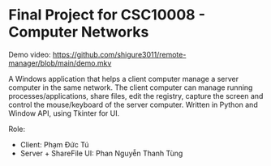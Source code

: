# Final Project for CSC10008 - Computer Networks
Demo video: https://github.com/shigure3011/remote-manager/blob/main/demo.mkv

A Windows application that helps a client computer manage a server computer in the same network. The client computer can manage running processes/applications, share files, edit the registry, capture the screen and control the mouse/keyboard of the server computer. Written in Python and Window API, using Tkinter for UI.

Role:
- Client: Phạm Đức Tú
- Server + ShareFile UI: Phan Nguyễn Thanh Tùng

